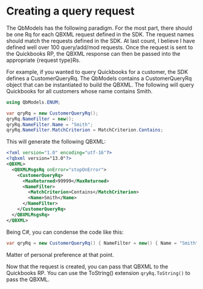 # Creating a query request
The QbModels has the following paradigm.  For the most part, there should be one Rq for each QBXML request defined in the SDK. The request names 
should match the requests defined in the SDK.  At last count, I believe I have defined well over 100 query/add/mod requests.  Once the request is 
sent to the Quickbooks RP, the QBXML response can then be passed into the appropriate {request type}Rs.

For example, if you wanted to query Quickbooks for a customer, the SDK defines a CustomerQueryRq.  The QbModels contains a CustomerQueryRq
object that can be instantiated to build the QBXML.  The following will query Quickbooks for all customers whose name contains Smith.

```csharp
using QbModels.ENUM;

var qryRq = new CustomerQueryRq();
qryRq.NameFilter = new();
qryRq.NameFilter.Name = "Smith";
qryRq.NameFilter.MatchCriterion = MatchCriterion.Contains;
```

This will generate the following QBXML:

```xml
<?xml version="1.0" encoding="utf-16"?>
<?qbxml version="13.0"?>
<QBXML>
  <QBXMLMsgsRq onError="stopOnError">
    <CustomerQueryRq>
      <MaxReturned>99999</MaxReturned>
      <NameFilter>
        <MatchCriterion>Contains</MatchCriterion>
        <Name>Smith</Name>
      </NameFilter>
    </CustomerQueryRq>
  </QBXMLMsgsRq>
</QBXML>
```

Being C#, you can condense the code like this:

```csharp
var qryRq = new CustomerQueryRq() { NameFilter = new() { Name = "Smith", MatchCriterion = MatchCriterion.Contains } };
```

Matter of personal preference at that point.  

Now that the request is created, you can pass that QBXML to the Quickbooks RP.  You can use the ToString() extension `qryRq.ToString()` to pass the QBXML.
